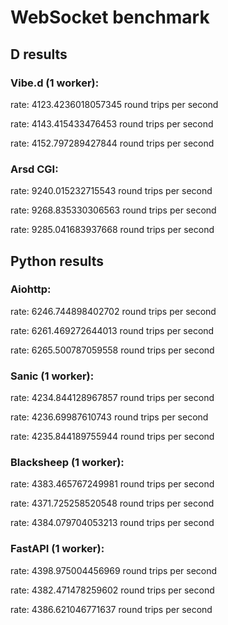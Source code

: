 # WebSocket benchmark

## D results

### Vibe.d (1 worker):
rate:  4123.4236018057345  round trips per second

rate:  4143.415433476453  round trips per second

rate:  4152.797289427844  round trips per second

### Arsd CGI:
rate:  9240.015232715543  round trips per second

rate:  9268.835330306563  round trips per second

rate:  9285.041683937668  round trips per second

## Python results
### Aiohttp:
rate:  6246.744898402702  round trips per second

rate:  6261.469272644013  round trips per second

rate:  6265.500787059558  round trips per second

### Sanic (1 worker):
rate:  4234.844128967857  round trips per second

rate:  4236.69987610743  round trips per second

rate:  4235.844189755944  round trips per second

### Blacksheep (1 worker):
rate:  4383.465767249981  round trips per second

rate:  4371.725258520548  round trips per second

rate:  4384.079704053213  round trips per second

### FastAPI (1 worker):
rate:  4398.975004456969  round trips per second

rate:  4382.471478259602  round trips per second

rate:  4386.621046771637  round trips per second

